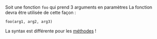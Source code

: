 Soit une fonction `foo` qui prend 3 arguments en paramètres
La fonction devra être utilisée de cette façon :
```skribi
foo(arg1, arg2, arg3)
```
La syntax est différente pour les [méthodes](../POO/methods/utilisation.md) !